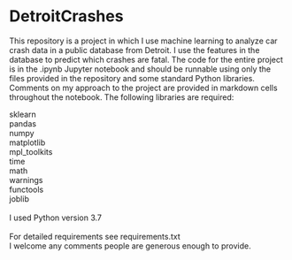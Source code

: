 # DetroitCrashes
This repository is a project in which I use machine learning to analyze car crash data in a public database from Detroit. I use the features in the database to predict which crashes are fatal. The code for the entire project is in the .ipynb Jupyter notebook and should be runnable using only the files provided in the repository and some standard Python libraries. Comments on my approach to the project are provided in markdown cells throughout the notebook. The following libraries are required:

sklearn<br>
pandas<br>
numpy<br>
matplotlib<br>
mpl_toolkits<br>
time<br>
math<br>
warnings<br>
functools<br>
joblib<br>
<br>
I used Python version 3.7<br>
<br>
For detailed requirements see requirements.txt<br>
I welcome any comments people are generous enough to provide.

